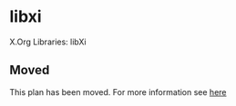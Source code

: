 # libxi

X.Org Libraries: libXi

## Moved

This plan has been moved. For more information see [here](https://github.com/habitat-sh/core-plans#additional-plans)
